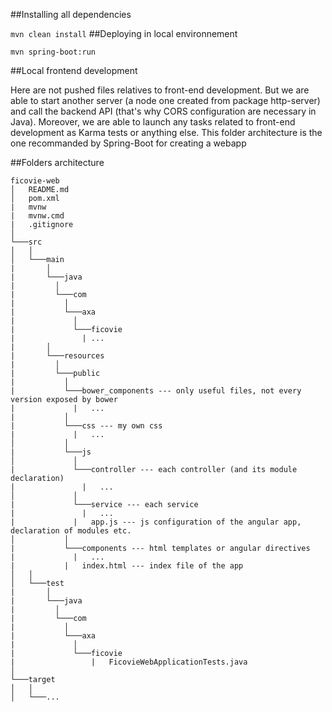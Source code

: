 ##Installing all dependencies

```mvn clean install```
##Deploying in local environnement

```mvn spring-boot:run```

##Local frontend development

Here are not pushed files relatives to front-end development. But we are able to start another server (a node one created from package http-server) and call the backend API (that's why CORS configuration are necessary in Java). Moreover, we are able to launch any tasks related to front-end development as Karma tests or anything else.
This folder architecture is the one recommanded by Spring-Boot for creating a webapp

##Folders architecture

```
ficovie-web
│   README.md
│   pom.xml
|   mvnw
|   mvnw.cmd
|   .gitignore
│
└───src
│   │
│   └───main
|       │
|       └───java
|         │
|         └───com
|           │
|           └───axa
|             │
|             └───ficovie
|               | ...
|       │
|       └───resources
|         │
|         └───public
|           │
|           └───bower_components --- only useful files, not every version exposed by bower
|             |   ...
|           │
|           └───css --- my own css
|             |   ...
│           │
|           └───js
│             │
|             └───controller --- each controller (and its module declaration)
|               |   ...
│             │
|             └───service --- each service
|               |   ...
|             |   app.js --- js configuration of the angular app, declaration of modules etc.
│           │
|           └───components --- html templates or angular directives
|             |   ...
|           |   index.html --- index file of the app
│   │
│   └───test
|       │
|       └───java
|         │
|         └───com
|           │
|           └───axa
|             │
|             └───ficovie
|                 |   FicovieWebApplicationTests.java
│   
└───target
│   │
│   └───...

```
